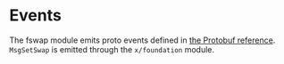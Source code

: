 <!--
order: 3
-->

# Events

The fswap module emits proto events defined in [the Protobuf reference](../../../docs/core/proto-docs.md#lbm/fswap/v1/event.proto).
`MsgSetSwap` is emitted through the `x/foundation` module.